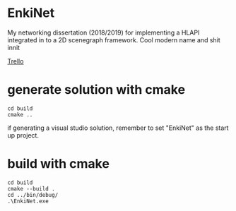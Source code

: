 # EnkiNet
My networking dissertation (2018/2019) for implementing a HLAPI integrated in to a 2D scenegraph framework.
Cool modern name and shit innit

[Trello](https://trello.com/b/vID8EWtE/enkinet)

# generate solution with cmake
````
cd build
cmake ..
````

if generating a visual studio solution, remember to set "EnkiNet" as the start up project.

# build with cmake
````
cd build
cmake --build .
cd ../bin/debug/
.\EnkiNet.exe
````